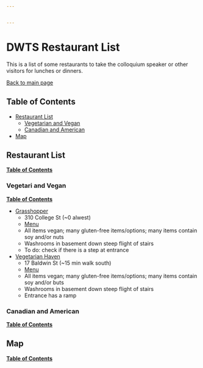 ```yaml
---


---
```


<h1 id="dwts-restaurant-list">DWTS Restaurant List</h1>
<p>This is a list of some restaurants to take the colloquium speaker or other visitors for lunches or dinners.</p>
<p><a href="https://uoftgasa.github.io/#gasa">Back to main page</a></p>
<h2 id="table-of-contents">Table of Contents</h2>
<ul>
<li><a href="#restaurant-list">Restaurant List</a>
<ul>
<li><a href="#vegetarian-and-vegan">Vegetarian and Vegan</a></li>
<li><a href="#canadian-and-american">Canadian and American</a></li>
</ul>
</li>
<li><a href="#map">Map</a></li>
</ul>
<h2 id="restaurant-list">Restaurant List</h2>
<p><a href="#table-of-contents"><strong>Table of Contents</strong></a></p>
<h3 id="vegetarian-and-vegan">Vegetari and Vegan</h3>
<p><a href="#table-of-contents"><strong>Table of Contents</strong></a></p>
<ul>
<li><a href="http://grasshopperrestaurant.ca/">Grasshopper</a>
<ul>
<li>310 College St (~0 alwest)</li>
<li><a href="http://grasshopperrestaurant.ca/menu/college_menu.pdf">Menu</a></li>
<li>All items vegan; many gluten-free items/options; many items contain soy and/or nuts</li>
<li>Washrooms in basement down steep flight of stairs</li>
<li>To do: check if there is a step at entrance</li>
</ul>
</li>
<li><a href="">Vegetarian Haven</a>
<ul>
<li>17 Baldwin St (~15 min walk south)</li>
<li><a href="http://www.vegetarianhaven.com/dinner-menu/">Menu</a></li>
<li>All items vegan; many gluten-free items/options; many items contain soy and/or buts</li>
<li>Washrooms in basement down steep flight of stairs</li>
<li>Entrance has a ramp</li>
</ul>
</li>
</ul>
<h3 id="canadian-and-american">Canadian and American</h3>
<p><a href="#table-of-contents"><strong>Table of Contents</strong></a></p>
<h2 id="map">Map</h2>
<p><a href="#table-of-contents"><strong>Table of Contents</strong></a></p>

